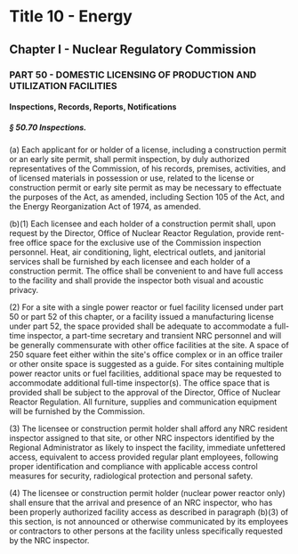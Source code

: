 
# Title 10 - Energy
## Chapter I - Nuclear Regulatory Commission
### PART 50 - DOMESTIC LICENSING OF PRODUCTION AND UTILIZATION FACILITIES
#### Inspections, Records, Reports, Notifications
##### § 50.70 Inspections.

(a) Each applicant for or holder of a license, including a construction permit or an early site permit, shall permit inspection, by duly authorized representatives of the Commission, of his records, premises, activities, and of licensed materials in possession or use, related to the license or construction permit or early site permit as may be necessary to effectuate the purposes of the Act, as amended, including Section 105 of the Act, and the Energy Reorganization Act of 1974, as amended.

(b)(1) Each licensee and each holder of a construction permit shall, upon request by the Director, Office of Nuclear Reactor Regulation, provide rent-free office space for the exclusive use of the Commission inspection personnel. Heat, air conditioning, light, electrical outlets, and janitorial services shall be furnished by each licensee and each holder of a construction permit. The office shall be convenient to and have full access to the facility and shall provide the inspector both visual and acoustic privacy.

(2) For a site with a single power reactor or fuel facility licensed under part 50 or part 52 of this chapter, or a facility issued a manufacturing license under part 52, the space provided shall be adequate to accommodate a full-time inspector, a part-time secretary and transient NRC personnel and will be generally commensurate with other office facilities at the site. A space of 250 square feet either within the site's office complex or in an office trailer or other onsite space is suggested as a guide. For sites containing multiple power reactor units or fuel facilities, additional space may be requested to accommodate additional full-time inspector(s). The office space that is provided shall be subject to the approval of the Director, Office of Nuclear Reactor Regulation. All furniture, supplies and communication equipment will be furnished by the Commission.

(3) The licensee or construction permit holder shall afford any NRC resident inspector assigned to that site, or other NRC inspectors identified by the Regional Administrator as likely to inspect the facility, immediate unfettered access, equivalent to access provided regular plant employees, following proper identification and compliance with applicable access control measures for security, radiological protection and personal safety.

(4) The licensee or construction permit holder (nuclear power reactor only) shall ensure that the arrival and presence of an NRC inspector, who has been properly authorized facility access as described in paragraph (b)(3) of this section, is not announced or otherwise communicated by its employees or contractors to other persons at the facility unless specifically requested by the NRC inspector.

